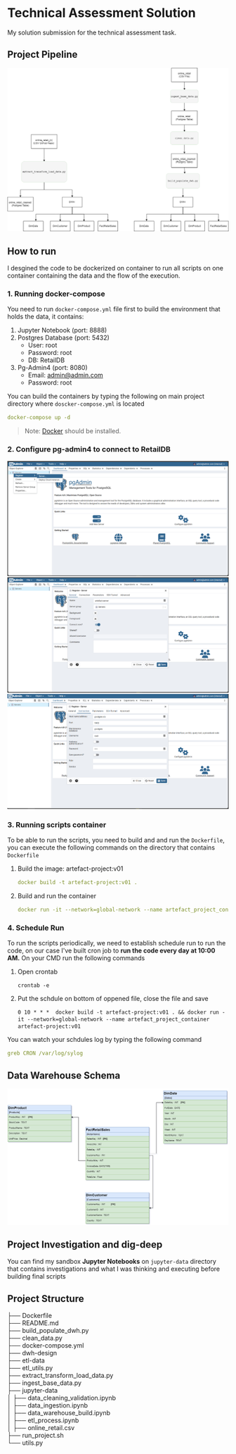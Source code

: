 # Technical Assessment Solution 
My solution submission for the technical assessment task. 

## Project Pipeline 
![project-pipeline](https://github.com/yossef-elmahdy/technical-assessment/blob/main/images/project_flow.png)

## How to run 
I desgined the code to be dockerized on container to run all scripts on one container containing the data and the flow of the execution. 

### 1. Running docker-compose 
You need to run `docker-compose.yml` file first to build the environment that holds the data, it contains: 
1. Jupyter Notebook (port: 8888)
2. Postgres Database (port: 5432)
    - User: root 
    - Password: root 
    - DB: RetailDB
3. Pg-Admin4 (port: 8080)
    - Email: admin@admin.com
    - Password: root  

You can build the containers by typing the following on main project directory where `doscker-compose.yml` is located  
```yaml
docker-compose up -d 
```
> Note: [Docker](https://www.docker.com/) should be installed. 


### 2. Configure pg-admin4 to connect to RetailDB 
![configure_1](https://github.com/yossef-elmahdy/technical-assessment/blob/main/images/configure_1.png)
![configure_2](https://github.com/yossef-elmahdy/technical-assessment/blob/main/images/configure_2.png)
![configure_3](https://github.com/yossef-elmahdy/technical-assessment/blob/main/images/configure_3.png)

### 3. Running scripts container 
To be able to run the scripts, you need to build and and run the `Dockerfile`, you can execute the following commands on the directory that contains `Dockerfile`

1. Build the image: artefact-project:v01
    ```yaml
    docker build -t artefact-project:v01 .
    ```
2. Build and run the container 
    ```yaml
    docker run -it --network=global-network --name artefact_project_container artefact-project:v01
    ```

### 4. Schedule Run 
To run the scripts periodically, we need to establish schedule run to run the code, on our case I've built cron job to **run the code every day at 10:00 AM.** 
On your CMD run the following commands 
1. Open crontab 
    ```console
    crontab -e
    ```
2. Put the schdule on bottom of oppened file, close the file and save 
    ```console
    0 10 * * *  docker build -t artefact-project:v01 . && docker run -it --network=global-network --name artefact_project_container artefact-project:v01      
    ```
You can watch your schdules log by typing the following command 
```yaml 
greb CRON /var/log/sylog
```

## Data Warehouse Schema 
![dwh-schema](https://github.com/yossef-elmahdy/technical-assessment/blob/main/dwh-design/oneline-retail-dwh-v4.png)

## Project Investigation and dig-deep 
You can find my sandbox **Jupyter Notebooks** on `jupyter-data` directory that contains investigations and what I was thinking and executing before building final scripts 


## Project Structure 
├── Dockerfile \
├── README.md \
├── build_populate_dwh.py \
├── clean_data.py \
├── docker-compose.yml \
├── dwh-design \
├── etl-data \
├── etl_utils.py \
├── extract_transform_load_data.py \
├── ingest_base_data.py \
├── jupyter-data \
│   ├── data_cleaning_validation.ipynb \
│   ├── data_ingestion.ipynb \
│   ├── data_warehouse_build.ipynb \
│   ├── etl_process.ipynb \
│   ├── online_retail.csv \
├── run_project.sh \
└── utils.py 
